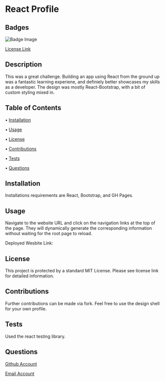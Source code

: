 # React Profile

  ## Badges
  ![Badge Image](https://img.shields.io/badge/License-MIT-yellow.svg)

  [License Link](https://opensource.org/licenses/MIT)

  ## Description
  This was a great challenge. Building an app using React from the ground up was a fantastic learning experiene, and definiely better showcases my skills as a developer. The design was mostly React-Bootstrap, with a bit of custom styling mixed in.

  ## Table of Contents
  
  • [Installation](#installation)

  • [Usage](#usage)

  • [License](#license)

  • [Contributions](#contributions)

  • [Tests](#tests)

  • [Questions](#questions)

  ## Installation
  Installations requirements are React, Bootstrap, and GH Pages.

  ## Usage
  Navigate to the website URL and click on the navigation links at the top of the page. They will dynamically generate the corresponding information without waiting for the root page to reload.

  Deployed Wesbite Link: 

  ## License
  This project is protected by a standard MIT License. Please see license link for detailed information.
  
  ## Contributions
  Further contributions can be made via fork. Feel free to use the design shell for your own profile.

  ## Tests
  Used the react testing library.

  ## Questions
  [Github Account](https://github.com/KirkHagglund)

  [Email Account](mailto:kirkhagglund@gmail.com)


